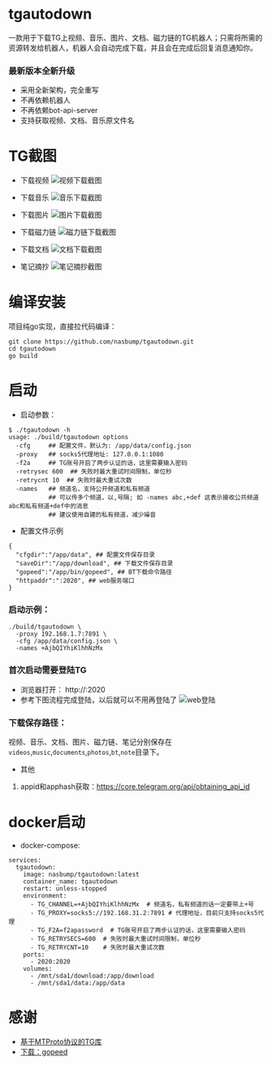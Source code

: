 # tgautodown
一款用于下载TG上视频、音乐、图片、文档、磁力链的TG机器人；只需将所需的资源转发给机器人，机器人会自动完成下载，并且会在完成后回复消息通知你。

### 最新版本全新升级
- 采用全新架构，完全重写
- 不再依赖机器人
- 不再依赖bot-api-server
- 支持获取视频、文档、音乐原文件名

# TG截图
- 下载视频
![视频下载截图](https://github.com/nasbump/tgautodown/blob/main/screenshots/download-video.png)

- 下载音乐
![音乐下载截图](https://github.com/nasbump/tgautodown/blob/main/screenshots/download-audio.png)

- 下载图片
![图片下载截图](https://github.com/nasbump/tgautodown/blob/main/screenshots/download-photos.png)

- 下载磁力链
![磁力链下载截图](https://github.com/nasbump/tgautodown/blob/main/screenshots/download-magnet.png)

- 下载文档
![文档下载截图](https://github.com/nasbump/tgautodown/blob/main/screenshots/download-docs.png)

- 笔记摘抄
![笔记摘抄截图](https://github.com/nasbump/tgautodown/blob/main/screenshots/download-note.png)

# 编译安装
项目纯go实现，直接拉代码编译：
```
git clone https://github.com/nasbump/tgautodown.git
cd tgautodown
go build
```

# 启动
- 启动参数：
```
$ ./tgautodown -h
usage: ./build/tgautodown options
  -cfg     ## 配置文件，默认为: /app/data/config.json
  -proxy   ## socks5代理地址: 127.0.0.1:1080
  -f2a     ## TG账号开启了两步认证的话，这里需要输入密码
  -retrysec 600  ## 失败时最大重试时间限制，单位秒
  -retrycnt 10  ## 失败时最大重试次数
  -names   ## 频道名，支持公开频道和私有频道
           ## 可以传多个频道，以,号隔; 如 -names abc,+def 这表示接收公共频道abc和私有频道+def中的消息
           ## 建议使用自建的私有频道，减少噪音
```
- 配置文件示例
```
{
  "cfgdir":"/app/data", ## 配置文件保存目录
  "saveDir":"/app/download", ## 下载文件保存目录
  "gopeed":"/app/bin/gopeed", ## BT下载命令路径
  "httpaddr":":2020", ## web服务端口
}
```


### 启动示例：
```
./build/tgautodown \
  -proxy 192.168.1.7:7891 \
  -cfg /app/data/config.json \
  -names +AjbQIYhiKlhhNzMx  
```

### 首次启动需要登陆TG
- 浏览器打开： http://<IP>:2020
- 参考下图流程完成登陆，以后就可以不用再登陆了
![web登陆](https://github.com/nasbump/tgautodown/blob/main/screenshots/web_login.jpg)

### 下载保存路径：
视频、音乐、文档、图片、磁力链、笔记分别保存在`videos`,`music`,`documents`,`photos`,`bt`,`note`目录下。

- 其他
1. appid和apphash获取：https://core.telegram.org/api/obtaining_api_id

# docker启动
- docker-compose:
```
services:
  tgautodown:
    image: nasbump/tgautodown:latest
    container_name: tgautodown
    restart: unless-stopped
    environment:
      - TG_CHANNEL=+AjbQIYhiKlhhNzMx  # 频道名，私有频道的话一定要带上+号
      - TG_PROXY=socks5://192.168.31.2:7891 # 代理地址，目前只支持socks5代理
      - TG_F2A=f2apassword  # TG账号开启了两步认证的话，这里需要输入密码
      - TG_RETRYSECS=600  # 失败时最大重试时间限制，单位秒
      - TG_RETRYCNT=10    # 失败时最大重试次数
    ports:
      - 2020:2020
    volumes:
      - /mnt/sda1/download:/app/download
      - /mnt/sda1/data:/app/data
```


# 感谢
- [基于MTProto协议的TG库](github.com/gotd/td/tg)
- [下载：gopeed](https://github.com/GopeedLab/gopeed)
